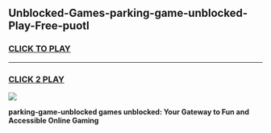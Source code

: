 
## Unblocked-Games-parking-game-unblocked-Play-Free-puotl
<h3>
<a href="https://premium76.site?title=parking-game-unblocked&ref=20A">CLICK TO PLAY</a></h3>
<hr>

<h3>
<a href="https://premium76.site?title=parking-game-unblocked&ref=20A">CLICK 2 PLAY</a>
  
</h3>

<a href="https://premium76.site?title=parking-game-unblocked&ref=20A"><img src="https://clearcache.store/games.png"></a>


**parking-game-unblocked games unblocked: Your Gateway to Fun and Accessible Online Gaming**
